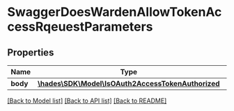 # SwaggerDoesWardenAllowTokenAccessRqeuestParameters

## Properties
Name | Type | Description | Notes
------------ | ------------- | ------------- | -------------
**body** | [**\hades\SDK\Model\IsOAuth2AccessTokenAuthorized**](IsOAuth2AccessTokenAuthorized.md) |  | [optional] 

[[Back to Model list]](../README.md#documentation-for-models) [[Back to API list]](../README.md#documentation-for-api-endpoints) [[Back to README]](../README.md)


